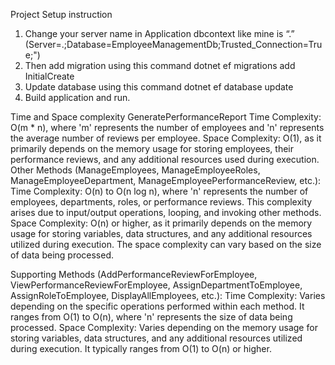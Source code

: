 Project Setup instruction
1.	Change your server name in Application dbcontext like mine is “.” 
(Server=.;Database=EmployeeManagementDb;Trusted_Connection=True;")
2.	Then add migration using this command
 dotnet ef migrations add InitialCreate
3.	Update database using this command
dotnet ef database update
4.	Build application and run.



Time and Space complexity
GeneratePerformanceReport
Time Complexity: O(m * n), where 'm' represents the number of employees and 'n' represents the average number of reviews per employee.
Space Complexity: O(1), as it primarily depends on the memory usage for storing employees, their performance reviews, and any additional resources used during execution.
Other Methods (ManageEmployees, ManageEmployeeRoles, ManageEmployeeDepartment, ManageEmployeePerformanceReview, etc.):
Time Complexity: O(n) to O(n log n), where 'n' represents the number of employees, departments, roles, or performance reviews. This complexity arises due to input/output operations, looping, and invoking other methods.
Space Complexity: O(n) or higher, as it primarily depends on the memory usage for storing variables, data structures, and any additional resources utilized during execution. The space complexity can vary based on the size of data being processed.

Supporting Methods (AddPerformanceReviewForEmployee, ViewPerformanceReviewForEmployee, AssignDepartmentToEmployee, AssignRoleToEmployee, DisplayAllEmployees, etc.):
Time Complexity: Varies depending on the specific operations performed within each method. It ranges from O(1) to O(n), where 'n' represents the size of data being processed.
Space Complexity: Varies depending on the memory usage for storing variables, data structures, and any additional resources utilized during execution. It typically ranges from O(1) to O(n) or higher.
